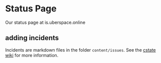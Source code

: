 # Status Page

Our status page at is.uberspace.online

## adding incidents

Incidents are markdown files in the folder `content/issues`. See the [cstate wiki](https://github.com/cstate/cstate#doing-it-from-the-git-repository) for more information.